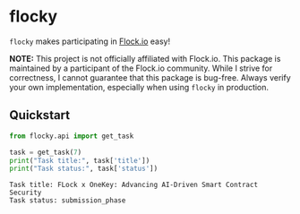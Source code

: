 # flocky


<!-- WARNING: THIS FILE WAS AUTOGENERATED! DO NOT EDIT! -->

`flocky` makes participating in [Flock.io](https://www.flock.io) easy!

**NOTE:** This project is not officially affiliated with Flock.io. This
package is maintained by a participant of the Flock.io community. While
I strive for correctness, I cannot guarantee that this package is
bug-free. Always verify your own implementation, especially when using
`flocky` in production.

## Quickstart

``` python
from flocky.api import get_task

task = get_task(7)
print("Task title:", task['title'])
print("Task status:", task['status'])
```

    Task title: FLock x OneKey: Advancing AI-Driven Smart Contract Security
    Task status: submission_phase
